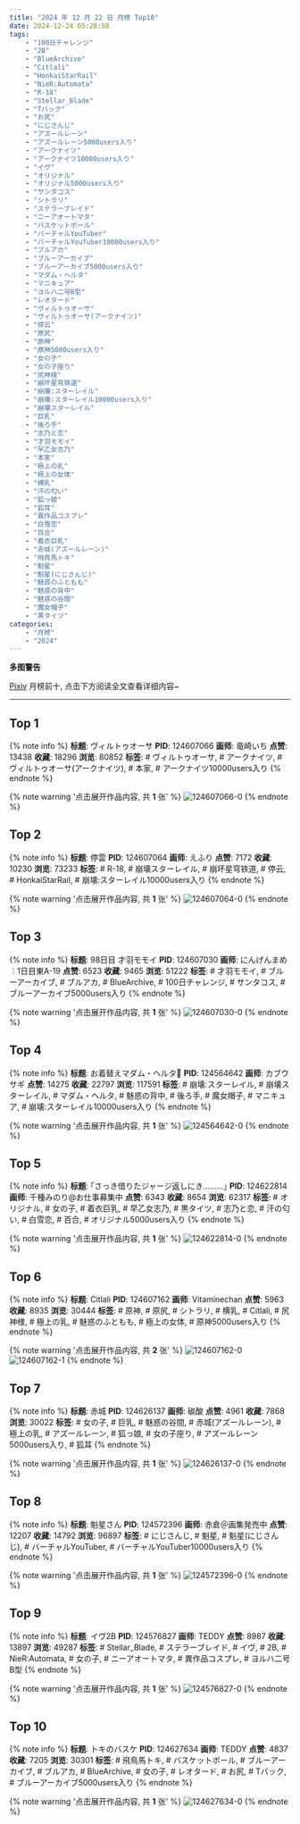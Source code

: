 ```yaml
---
title: "2024 年 12 月 22 日 月榜 Top10"
date: 2024-12-24 05:28:50
tags:
    - "100日チャレンジ"
    - "2B"
    - "BlueArchive"
    - "Citlali"
    - "HonkaiStarRail"
    - "NieR:Automata"
    - "R-18"
    - "Stellar_Blade"
    - "Tバック"
    - "お尻"
    - "にじさんじ"
    - "アズールレーン"
    - "アズールレーン5000users入り"
    - "アークナイツ"
    - "アークナイツ10000users入り"
    - "イヴ"
    - "オリジナル"
    - "オリジナル5000users入り"
    - "サンタコス"
    - "シトラリ"
    - "ステラーブレイド"
    - "ニーアオートマタ"
    - "バスケットボール"
    - "バーチャルYouTuber"
    - "バーチャルYouTuber10000users入り"
    - "ブルアカ"
    - "ブルーアーカイブ"
    - "ブルーアーカイブ5000users入り"
    - "マダム・ヘルタ"
    - "マニキュア"
    - "ヨルハ二号B型"
    - "レオタード"
    - "ヴィルトゥオーサ"
    - "ヴィルトゥオーサ(アークナイツ)"
    - "停云"
    - "原尻"
    - "原神"
    - "原神5000users入り"
    - "女の子"
    - "女の子座り"
    - "尻神様"
    - "崩坏星穹铁道"
    - "崩壊:スターレイル"
    - "崩壊:スターレイル10000users入り"
    - "崩壊スターレイル"
    - "巨乳"
    - "後ろ手"
    - "志乃と恋"
    - "才羽モモイ"
    - "早乙女志乃"
    - "本家"
    - "極上の乳"
    - "極上の女体"
    - "横乳"
    - "汗の匂い"
    - "狐っ娘"
    - "狐耳"
    - "異作品コスプレ"
    - "白雪恋"
    - "百合"
    - "着衣巨乳"
    - "赤城(アズールレーン)"
    - "飛鳥馬トキ"
    - "魁星"
    - "魁星(にじさんじ)"
    - "魅惑のふともも"
    - "魅惑の背中"
    - "魅惑の谷間"
    - "魔女帽子"
    - "黒タイツ"
categories:
    - "月榜"
    - "2024"
---
```


<i class="fa fa-triangle-exclamation"></i>**多图警告**<i class="fa fa-triangle-exclamation"></i>

[Pixiv](https://www.pixiv.net/) 月榜前十, 点击下方阅读全文查看详细内容~

<!-- more -->

---

## Top 1

{% note info %}
**标题**: ヴィルトゥオーサ
**PID**: 124607066 **画师**: 竜崎いち
**点赞**: 13438 **收藏**: 18296 **浏览**: 80852
**标签**: # ヴィルトゥオーサ, # アークナイツ, # ヴィルトゥオーサ(アークナイツ), # 本家, # アークナイツ10000users入り
{% endnote %}

{% note warning '点击展开作品内容, 共 **1** 张' %}
![124607066-0](https://i.pixiv.re/img-original/img/2024/11/25/00/00/28/124607066_p0.jpg)
{% endnote %}

## Top 2

{% note info %}
**标题**: 停雲
**PID**: 124607064 **画师**: えふり
**点赞**: 7172 **收藏**: 10230 **浏览**: 73233
**标签**: # R-18, # 崩壊スターレイル, # 崩坏星穹铁道, # 停云, # HonkaiStarRail, # 崩壊:スターレイル10000users入り
{% endnote %}

{% note warning '点击展开作品内容, 共 **1** 张' %}
![124607064-0](https://i.pixiv.re/img-original/img/2024/11/25/00/00/28/124607064_p0.png)
{% endnote %}

## Top 3

{% note info %}
**标题**: 98日目 才羽モモイ
**PID**: 124607030 **画师**: にんげんまめ￤1日目東A-19
**点赞**: 6523 **收藏**: 9465 **浏览**: 51222
**标签**: # 才羽モモイ, # ブルーアーカイブ, # ブルアカ, # BlueArchive, # 100日チャレンジ, # サンタコス, # ブルーアーカイブ5000users入り
{% endnote %}

{% note warning '点击展开作品内容, 共 **1** 张' %}
![124607030-0](https://i.pixiv.re/img-original/img/2024/11/25/00/00/20/124607030_p0.png)
{% endnote %}

## Top 4

{% note info %}
**标题**: お着替えマダム・ヘルタ📖
**PID**: 124564642 **画师**: カブウサギ
**点赞**: 14275 **收藏**: 22797 **浏览**: 117591
**标签**: # 崩壊:スターレイル, # 崩壊スターレイル, # マダム・ヘルタ, # 魅惑の背中, # 後ろ手, # 魔女帽子, # マニキュア, # 崩壊:スターレイル10000users入り
{% endnote %}

{% note warning '点击展开作品内容, 共 **1** 张' %}
![124564642-0](https://i.pixiv.re/img-original/img/2024/11/23/20/32/55/124564642_p0.png)
{% endnote %}

## Top 5

{% note info %}
**标题**: ｢さっき借りたジャージ返しにき………｣
**PID**: 124622814 **画师**: 千種みのり@お仕事募集中
**点赞**: 6343 **收藏**: 8654 **浏览**: 62317
**标签**: # オリジナル, # 女の子, # 着衣巨乳, # 早乙女志乃, # 黒タイツ, # 志乃と恋, # 汗の匂い, # 白雪恋, # 百合, # オリジナル5000users入り
{% endnote %}

{% note warning '点击展开作品内容, 共 **1** 张' %}
![124622814-0](https://i.pixiv.re/img-original/img/2024/11/25/17/12/30/124622814_p0.jpg)
{% endnote %}

## Top 6

{% note info %}
**标题**: Citlali
**PID**: 124607162 **画师**: Vitaminechan
**点赞**: 5963 **收藏**: 8935 **浏览**: 30444
**标签**: # 原神, # 原尻, # シトラリ, # 横乳, # Citlali, # 尻神様, # 極上の乳, # 魅惑のふともも, # 極上の女体, # 原神5000users入り
{% endnote %}

{% note warning '点击展开作品内容, 共 **2** 张' %}
![124607162-0](https://i.pixiv.re/img-original/img/2024/11/25/00/00/59/124607162_p0.png)
![124607162-1](https://i.pixiv.re/img-original/img/2024/11/25/00/00/59/124607162_p1.png)
{% endnote %}

## Top 7

{% note info %}
**标题**: 赤城
**PID**: 124626137 **画师**: 碳酸
**点赞**: 4961 **收藏**: 7868 **浏览**: 30022
**标签**: # 女の子, # 巨乳, # 魅惑の谷間, # 赤城(アズールレーン), # 極上の乳, # アズールレーン, # 狐っ娘, # 女の子座り, # アズールレーン5000users入り, # 狐耳
{% endnote %}

{% note warning '点击展开作品内容, 共 **1** 张' %}
![124626137-0](https://i.pixiv.re/img-original/img/2024/11/25/19/22/19/124626137_p0.jpg)
{% endnote %}

## Top 8

{% note info %}
**标题**: 魁星さん
**PID**: 124572396 **画师**: 赤倉＠画集発売中
**点赞**: 12207 **收藏**: 14792 **浏览**: 96897
**标签**: # にじさんじ, # 魁星, # 魁星(にじさんじ), # バーチャルYouTuber, # バーチャルYouTuber10000users入り
{% endnote %}

{% note warning '点击展开作品内容, 共 **1** 张' %}
![124572396-0](https://i.pixiv.re/img-original/img/2024/11/24/00/04/45/124572396_p0.png)
{% endnote %}

## Top 9

{% note info %}
**标题**: イヴ2B
**PID**: 124576827 **画师**: TEDDY
**点赞**: 8987 **收藏**: 13897 **浏览**: 49287
**标签**: # Stellar_Blade, # ステラーブレイド, # イヴ, # 2B, # NieR:Automata, # 女の子, # ニーアオートマタ, # 異作品コスプレ, # ヨルハ二号B型
{% endnote %}

{% note warning '点击展开作品内容, 共 **1** 张' %}
![124576827-0](https://i.pixiv.re/img-original/img/2024/11/24/02/51/26/124576827_p0.jpg)
{% endnote %}

## Top 10

{% note info %}
**标题**: トキのバスケ
**PID**: 124627634 **画师**: TEDDY
**点赞**: 4837 **收藏**: 7205 **浏览**: 30301
**标签**: # 飛鳥馬トキ, # バスケットボール, # ブルーアーカイブ, # ブルアカ, # BlueArchive, # 女の子, # レオタード, # お尻, # Tバック, # ブルーアーカイブ5000users入り
{% endnote %}

{% note warning '点击展开作品内容, 共 **1** 张' %}
![124627634-0](https://i.pixiv.re/img-original/img/2024/11/25/20/16/21/124627634_p0.jpg)
{% endnote %}
